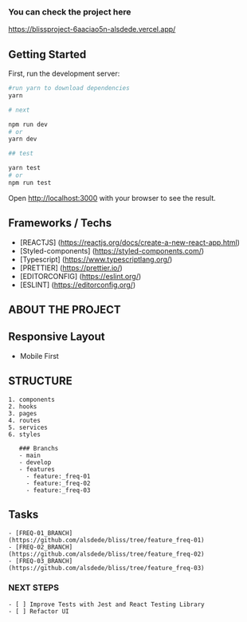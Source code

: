 ### You can check the project here
https://blissproject-6aaciao5n-alsdede.vercel.app/

## Getting Started

First, run the development server:

```bash
#run yarn to download dependencies
yarn

# next

npm run dev
# or
yarn dev

## test

yarn test
# or
npm run test
```

Open [http://localhost:3000](http://localhost:3000) with your browser to see the result.


## Frameworks / Techs
- [REACTJS] (https://reactjs.org/docs/create-a-new-react-app.html)
- [Styled-components] (https://styled-components.com/)
- [Typescript] (https://www.typescriptlang.org/)
- [PRETTIER] (https://prettier.io/)
- [EDITORCONFIG] (https://eslint.org/)
- [ESLINT] (https://editorconfig.org/)



## ABOUT THE PROJECT
  ## Responsive Layout
  - Mobile First
  ## STRUCTURE
    1. components
    2. hooks
    3. pages
    4. routes
    5. services
    6. styles

       ### Branchs
       - main
       - develop
       - features
         - feature:_freq-01
         - feature:_freq-02
         - feature:_freq-03

  ## Tasks

    - [FREQ-01_BRANCH] (https://github.com/alsdede/bliss/tree/feature_freq-01)
    - [FREQ-02_BRANCH] (https://github.com/alsdede/bliss/tree/feature_freq-02)
    - [FREQ-03_BRANCH] (https://github.com/alsdede/bliss/tree/feature_freq-03)





### NEXT STEPS
	- [ ] Improve Tests with Jest and React Testing Library
	- [ ] Refactor UI


